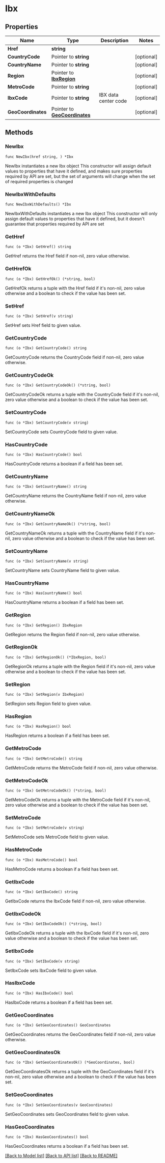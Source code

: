 # Ibx

## Properties

Name | Type | Description | Notes
------------ | ------------- | ------------- | -------------
**Href** | **string** |  | 
**CountryCode** | Pointer to **string** |  | [optional] 
**CountryName** | Pointer to **string** |  | [optional] 
**Region** | Pointer to [**IbxRegion**](IbxRegion.md) |  | [optional] 
**MetroCode** | Pointer to **string** |  | [optional] 
**IbxCode** | Pointer to **string** | IBX data center code | [optional] 
**GeoCoordinates** | Pointer to [**GeoCoordinates**](GeoCoordinates.md) |  | [optional] 

## Methods

### NewIbx

`func NewIbx(href string, ) *Ibx`

NewIbx instantiates a new Ibx object
This constructor will assign default values to properties that have it defined,
and makes sure properties required by API are set, but the set of arguments
will change when the set of required properties is changed

### NewIbxWithDefaults

`func NewIbxWithDefaults() *Ibx`

NewIbxWithDefaults instantiates a new Ibx object
This constructor will only assign default values to properties that have it defined,
but it doesn't guarantee that properties required by API are set

### GetHref

`func (o *Ibx) GetHref() string`

GetHref returns the Href field if non-nil, zero value otherwise.

### GetHrefOk

`func (o *Ibx) GetHrefOk() (*string, bool)`

GetHrefOk returns a tuple with the Href field if it's non-nil, zero value otherwise
and a boolean to check if the value has been set.

### SetHref

`func (o *Ibx) SetHref(v string)`

SetHref sets Href field to given value.


### GetCountryCode

`func (o *Ibx) GetCountryCode() string`

GetCountryCode returns the CountryCode field if non-nil, zero value otherwise.

### GetCountryCodeOk

`func (o *Ibx) GetCountryCodeOk() (*string, bool)`

GetCountryCodeOk returns a tuple with the CountryCode field if it's non-nil, zero value otherwise
and a boolean to check if the value has been set.

### SetCountryCode

`func (o *Ibx) SetCountryCode(v string)`

SetCountryCode sets CountryCode field to given value.

### HasCountryCode

`func (o *Ibx) HasCountryCode() bool`

HasCountryCode returns a boolean if a field has been set.

### GetCountryName

`func (o *Ibx) GetCountryName() string`

GetCountryName returns the CountryName field if non-nil, zero value otherwise.

### GetCountryNameOk

`func (o *Ibx) GetCountryNameOk() (*string, bool)`

GetCountryNameOk returns a tuple with the CountryName field if it's non-nil, zero value otherwise
and a boolean to check if the value has been set.

### SetCountryName

`func (o *Ibx) SetCountryName(v string)`

SetCountryName sets CountryName field to given value.

### HasCountryName

`func (o *Ibx) HasCountryName() bool`

HasCountryName returns a boolean if a field has been set.

### GetRegion

`func (o *Ibx) GetRegion() IbxRegion`

GetRegion returns the Region field if non-nil, zero value otherwise.

### GetRegionOk

`func (o *Ibx) GetRegionOk() (*IbxRegion, bool)`

GetRegionOk returns a tuple with the Region field if it's non-nil, zero value otherwise
and a boolean to check if the value has been set.

### SetRegion

`func (o *Ibx) SetRegion(v IbxRegion)`

SetRegion sets Region field to given value.

### HasRegion

`func (o *Ibx) HasRegion() bool`

HasRegion returns a boolean if a field has been set.

### GetMetroCode

`func (o *Ibx) GetMetroCode() string`

GetMetroCode returns the MetroCode field if non-nil, zero value otherwise.

### GetMetroCodeOk

`func (o *Ibx) GetMetroCodeOk() (*string, bool)`

GetMetroCodeOk returns a tuple with the MetroCode field if it's non-nil, zero value otherwise
and a boolean to check if the value has been set.

### SetMetroCode

`func (o *Ibx) SetMetroCode(v string)`

SetMetroCode sets MetroCode field to given value.

### HasMetroCode

`func (o *Ibx) HasMetroCode() bool`

HasMetroCode returns a boolean if a field has been set.

### GetIbxCode

`func (o *Ibx) GetIbxCode() string`

GetIbxCode returns the IbxCode field if non-nil, zero value otherwise.

### GetIbxCodeOk

`func (o *Ibx) GetIbxCodeOk() (*string, bool)`

GetIbxCodeOk returns a tuple with the IbxCode field if it's non-nil, zero value otherwise
and a boolean to check if the value has been set.

### SetIbxCode

`func (o *Ibx) SetIbxCode(v string)`

SetIbxCode sets IbxCode field to given value.

### HasIbxCode

`func (o *Ibx) HasIbxCode() bool`

HasIbxCode returns a boolean if a field has been set.

### GetGeoCoordinates

`func (o *Ibx) GetGeoCoordinates() GeoCoordinates`

GetGeoCoordinates returns the GeoCoordinates field if non-nil, zero value otherwise.

### GetGeoCoordinatesOk

`func (o *Ibx) GetGeoCoordinatesOk() (*GeoCoordinates, bool)`

GetGeoCoordinatesOk returns a tuple with the GeoCoordinates field if it's non-nil, zero value otherwise
and a boolean to check if the value has been set.

### SetGeoCoordinates

`func (o *Ibx) SetGeoCoordinates(v GeoCoordinates)`

SetGeoCoordinates sets GeoCoordinates field to given value.

### HasGeoCoordinates

`func (o *Ibx) HasGeoCoordinates() bool`

HasGeoCoordinates returns a boolean if a field has been set.


[[Back to Model list]](../README.md#documentation-for-models) [[Back to API list]](../README.md#documentation-for-api-endpoints) [[Back to README]](../README.md)


